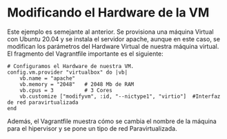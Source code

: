 # Modificando el Hardware de la VM
Este ejemplo es semejante al anterior. Se provisiona una máquina Virtual con Ubuntu 20.04 y se instala el servidor apache, aunque en este caso, se modifican los parámetros del Hardware Virtual de nuestra máquina virtual. El fragmento del Vagrantfile importante es el siguiente:

    # Configuramos el Hardware de nuestra VM.
    config.vm.provider "virtualbox" do |vb|
        vb.name = "apache"
        vb.memory = "2048"   # 2048 Mb de RAM
        vb.cpus = 3          # 3 Cores
        vb.customize ["modifyvm", :id, "--nictype1", "virtio"]  #Interfaz de red paravirtualizada
    end
    
Además, el Vagrantfile muestra cómo se cambia el nombre de la máquina para el hipervisor y se pone un tipo de red Paravirtualizada.

